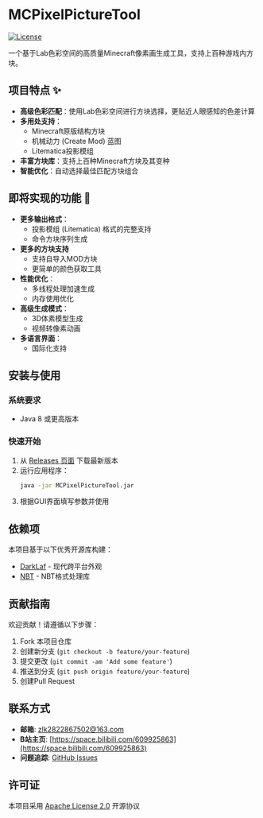 # MCPixelPictureTool

[![License](https://img.shields.io/badge/License-Apache%202.0-blue.svg)](https://opensource.org/licenses/Apache-2.0)

一个基于Lab色彩空间的高质量Minecraft像素画生成工具，支持上百种游戏内方块。

## 项目特点 ✨

- **高级色彩匹配**：使用Lab色彩空间进行方块选择，更贴近人眼感知的色差计算
- **多用处支持**：
  - Minecraft原版结构方块
  - 机械动力 (Create Mod) 蓝图
  - Litematica投影模组
- **丰富方块库**：支持上百种Minecraft方块及其变种
- **智能优化**：自动选择最佳匹配方块组合

## 即将实现的功能 🚧

- **更多输出格式**：
  - 投影模组 (Litematica) 格式的完整支持
  - 命令方块序列生成
- **更多的方块支持**
  - 支持自导入MOD方块
  - 更简单的颜色获取工具
- **性能优化**：
  - 多线程处理加速生成
  - 内存使用优化
- **高级生成模式**：
  - 3D体素模型生成
  - 视频转像素动画
- **多语言界面**：
  - 国际化支持

## 安装与使用

### 系统要求
- Java 8 或更高版本

### 快速开始
1. 从 [Releases 页面](https://github.com/yourusername/MCPixelPictureTool/releases) 下载最新版本
2. 运行应用程序：
   ```bash
   java -jar MCPixelPictureTool.jar
   ```
3. 根据GUI界面填写参数并使用

## 依赖项

本项目基于以下优秀开源库构建：
- [DarkLaf](https://github.com/weisJ/darklaf) - 现代跨平台外观
- [NBT](https://github.com/Querz/NBT) - NBT格式处理库

## 贡献指南

欢迎贡献！请遵循以下步骤：

1. Fork 本项目仓库
2. 创建新分支 (`git checkout -b feature/your-feature`)
3. 提交更改 (`git commit -am 'Add some feature'`)
4. 推送到分支 (`git push origin feature/your-feature`)
5. 创建Pull Request

## 联系方式

- **邮箱**: zlk2822867502@163.com
- **B站主页**: [https://space.bilibili.com/609925863](https://space.bilibili.com/609925863)
- **问题追踪**: [GitHub Issues](https://github.com/yourusername/MCPixelPictureTool/issues)

## 许可证

本项目采用 [Apache License 2.0](LICENSE) 开源协议
